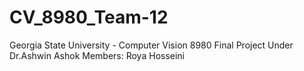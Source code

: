 # CV_8980_Team-12
Georgia State University - Computer Vision 8980 Final Project Under Dr.Ashwin Ashok
Members: Roya Hosseini
